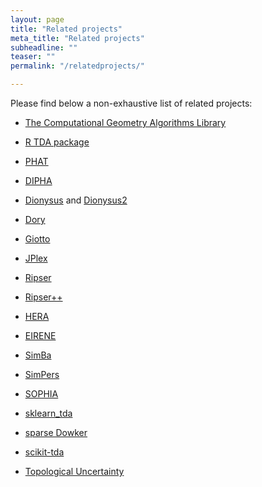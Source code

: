 ```yaml
---
layout: page
title: "Related projects"
meta_title: "Related projects"
subheadline: ""
teaser: ""
permalink: "/relatedprojects/"

---
```


Please find below a non-exhaustive list of related projects:

- [The Computational Geometry Algorithms Library][1]

- [R TDA package][2]

- [PHAT][3]

- [DIPHA][6]

- [Dionysus][4] and [Dionysus2][12]

- [Dory][18]

- [Giotto][16]

- [JPlex][5]

- [Ripser][7]

- [Ripser++][17]

- [HERA][8]

- [EIRENE][9]

- [SimBa][10]

- [SimPers][11]

- [SOPHIA][13]

- [sklearn_tda][14]

- [sparse Dowker][20]

- [scikit-tda][15]

- [Topological Uncertainty][19]

 [1]: http://www.cgal.org/
 [2]: https://cran.r-project.org/package=TDA
 [3]: https://bitbucket.org/phat-code/phat
 [4]: http://www.mrzv.org/software/dionysus/
 [5]: http://www.math.colostate.edu/~adams/jplex/index.html
 [6]: https://github.com/DIPHA/dipha
 [7]: https://github.com/Ripser/ripser
 [8]: https://bitbucket.org/grey_narn/hera
 [9]: http://gregoryhenselman.org/eirene/index.html
 [10]: http://web.cse.ohio-state.edu/~tamaldey/SimBa/Simba.html
 [11]: http://web.cse.ohio-state.edu/~tamaldey/SimPers/Simpers.html
 [12]: http://www.mrzv.org/software/dionysus2/
 [13]: https://bitbucket.org/schreiberh/sophia/
 [14]: https://github.com/MathieuCarriere/sklearn_tda
 [15]: https://github.com/scikit-tda
 [16]: https://giotto-ai.github.io/gtda-docs/latest/library.html
 [17]: https://github.com/simonzhang00/ripser-plusplus
 [18]: https://github.com/nihcompmed/Dory
 [19]: https://github.com/tlacombe/topologicalUncertainty/
 [20]: https://sparse-dowker-nerves.readthedocs.io/
